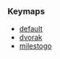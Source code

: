 ### Keymaps

* [default](keymaps/default/)
* [dvorak](keymaps/dvorak/)
* [milestogo](keymaps/milestogo/)
